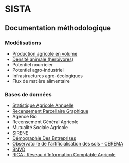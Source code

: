 # SISTA

## Documentation méthodologique
### Modélisations
- [Production agricole en volume](Méthodologie/Production%20agricole%20en%20volume.md)
- [Densité animale (herbivores)](Méthodologie/Densité%20animale.md)
- Potentiel nourricier
- Potentiel agro-industriel
- Infrastructures agro-écologiques
- Flux de matière alimentaire
### Bases de données
- [Statistique Agricole Annuelle](Bases%20de%20données/Statistique%20Agricole%20Annuelle.md)
- [Recensement Parcellaire Graphique](Bases%20de%20données/Recensement%20Parcellaire%20Graphique.md)
- Agence Bio
- Recensement Général Agricole
- Mutualité Sociale Agricole
- [SIRENE](https://outil-sources-interne.basic.coop/#/publication/2/sirene-sirene)
- [Démographie Des Entreprises](https://outil-sources-interne.basic.coop/#/publication/7/insee-demographie-des-entreprises-dde)
- [Observatoire de l'artificialisation des sols - CEREMA](https://outil-sources-interne.basic.coop/#/publication/39/cerema-portail-de-lartificialisation-des-sols)
- [BNVD](https://outil-sources-interne.basic.coop/#/publication/20/bnvd-achat-de-pesticides-par-code-postal)
- [RICA : Réseau d'Information Comptable Agricole](https://outil-sources-interne.basic.coop/#/publication/14/agreste-rica)